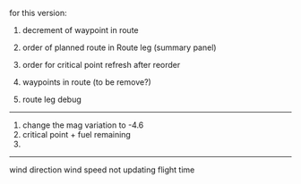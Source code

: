 for this version:

1. decrement of waypoint in route
2. order of planned route in Route leg (summary panel)

1. order for critical point refresh after reorder
2. waypoints in route (to be remove?)
3. route leg debug


-----

1. change the mag variation to -4.6
2. critical point + fuel remaining
3. 

-----
wind direction wind speed not updating flight time